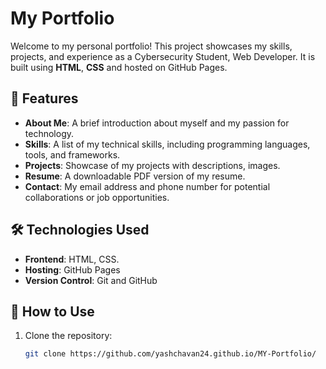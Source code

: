 # My Portfolio

Welcome to my personal portfolio! This project showcases my skills, projects, and experience as a Cybersecurity Student, Web Developer. It is built using **HTML**, **CSS** and hosted on GitHub Pages.

## 🌟 Features
- **About Me**: A brief introduction about myself and my passion for technology.
- **Skills**: A list of my technical skills, including programming languages, tools, and frameworks.
- **Projects**: Showcase of my projects with descriptions, images.
- **Resume**: A downloadable PDF version of my resume.
- **Contact**: My email address and phone number for potential collaborations or job opportunities.

## 🛠️ Technologies Used
- **Frontend**: HTML, CSS.
- **Hosting**: GitHub Pages
- **Version Control**: Git and GitHub

## 🚀 How to Use
1. Clone the repository:
   ```bash
   git clone https://github.com/yashchavan24.github.io/MY-Portfolio/
